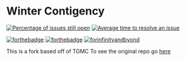  # Winter Contigency

[![Percentage of issues still open](http://isitmaintained.com/badge/open/Winter-Contingency/Winter-Contingency.svg)](http://isitmaintained.com/project/Winter-Contingency/Winter-Contingency "Percentage of issues still open") [![Average time to resolve an issue](http://isitmaintained.com/badge/resolution/Winter-Contingency/Winter-Contingency.svg)](http://isitmaintained.com/project/Winter-Contingency/Winter-Contingency "Average time to resolve an issue")
 
 [![forthebadge](https://forthebadge.com/images/badges/built-with-resentment.svg)](https://forthebadge.com) [![forthebadge](https://forthebadge.com/images/badges/contains-technical-debt.svg)](https://forthebadge.com) [![forinfinityandbyond](https://user-images.githubusercontent.com/5211576/29499758-4efff304-85e6-11e7-8267-62919c3688a9.gif)](https://www.reddit.com/r/SS13/comments/5oplxp/what_is_the_main_problem_with_byond_as_an_engine/dclbu1a)

 This is a fork based off of TGMC To see the original repo go [here](https://github.com/tgstation/TerraGov-Marine-Corps)


